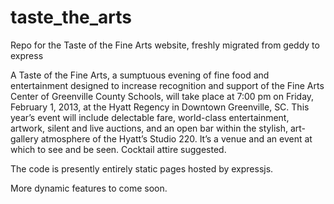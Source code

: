 taste_the_arts
==============

Repo for the Taste of the Fine Arts website, freshly migrated from geddy to express

A Taste of the Fine Arts, a sumptuous evening of fine food and entertainment designed to increase recognition and support of the Fine Arts Center of Greenville County Schools, will take place at 7:00 pm on Friday, February 1, 2013, at the Hyatt Regency in Downtown Greenville, SC. This year’s event will include delectable fare, world-class entertainment, artwork, silent and live auctions, and an open bar within the stylish, art-gallery atmosphere of the Hyatt’s Studio 220. It’s a venue and an event at which to see and be seen. Cocktail attire suggested.

The code is presently entirely static pages hosted by expressjs.

More dynamic features to come soon.
